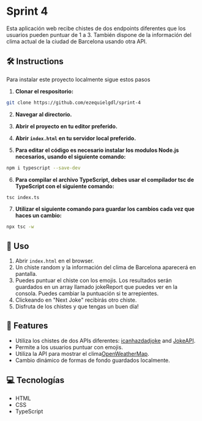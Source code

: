 # Sprint 4

Esta aplicación web recibe chistes de dos endpoints diferentes que los usuarios pueden puntuar de 1 a 3. También dispone de la información del clima actual de la ciudad de Barcelona usando otra API.

## 🛠️ Instructions

Para instalar este proyecto localmente sigue estos pasos

1. **Clonar el respositorio:**

```bash
git clone https://github.com/ezequielgdl/sprint-4
```

2. **Navegar al directorio.**

3. **Abrir el proyecto en tu editor preferido.**

4. **Abrir `index.html` en tu servidor local preferido.**

5. **Para editar el código es necesario instalar los modulos Node.js necesarios, usando el siguiente comando:**

```bash
npm i typescript --save-dev
```

6. **Para compilar el archivo TypeScript, debes usar el compilador tsc de TypeScript con el siguiente comando:**

```bash
tsc index.ts
```

7. **Utilizar el siguiente comando para guardar los cambios cada vez que haces un cambio:**

```bash
npx tsc -w
```

## 🚀 Uso

1. Abrir `index.html` en el browser.
2. Un chiste random y la información del clima de Barcelona aparecerá en pantalla.
3. Puedes puntuar el chiste con los emojis. Los resultados serán guardados en un array llamado jokeReport que puedes ver en la consola. Puedes cambiar la puntuación si te arrepientes.
4. Clickeando en "Next Joke" recibirás otro chiste.
5. Disfruta de los chistes y que tengas un buen día!

## 🔧 Features

- Utiliza los chistes de dos APIs diferentes: [icanhazdadjoke](https://icanhazdadjoke.com/) and [JokeAPI](https://v2.jokeapi.dev/).
- Permite a los usuarios puntuar con emojis.
- Utiliza la API para mostrar el clima[OpenWeatherMap](https://api.openweathermap.org/).
- Cambio dinámico de formas de fondo guardados localmente.

## 💻 Tecnologías

- HTML
- CSS
- TypeScript
